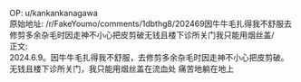 
OP: u/kankankanagawa  
原始地址: /r/FakeYoumo/comments/1dbthg8/202469因牛牛毛扎得我不舒服去修剪多余杂毛时因走神不小心把皮剪破无钱且楼下诊所关门我只能用烟丝盖/  
正文:  
2024.6.9。因牛牛毛扎得我不舒服，去修剪多余杂毛时因走神不小心把皮剪破。无钱且楼下诊所关门，我只能用烟丝盖在流血处 痛苦地躺在地上  

